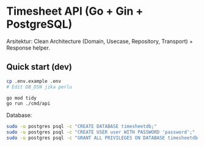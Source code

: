 # Timesheet API (Go + Gin + PostgreSQL)

Arsitektur: Clean Architecture (Domain, Usecase, Repository, Transport) + Response helper.

## Quick start (dev)

```bash
cp .env.example .env
# Edit DB_DSN jika perlu

go mod tidy
go run ./cmd/api
```

Database:
```bash
sudo -u postgres psql -c "CREATE DATABASE timesheetdb;"
sudo -u postgres psql -c "CREATE USER user WITH PASSWORD 'password';"
sudo -u postgres psql -c "GRANT ALL PRIVILEGES ON DATABASE timesheetdb TO user;"
```
